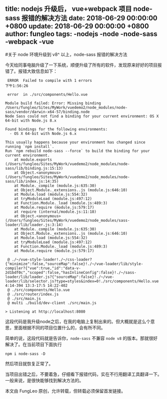 title: nodejs 升级后， vue+webpack 项目 node-sass 报错的解决方法
date: 2018-06-29 00:00:00 +0800
update: 2018-06-29 00:00:00 +0800
author: fungleo
tags:
    -nodejs
    -node
    -node-sass
    -webpack
    -vue
---

#关于 node 环境升级到 v8^ 以上，node-sass 报错的解决方法

今天给同事电脑升级了一下系统，顺便升级了所有的软件，发现原来好好的项目报错了。报错大致信息如下：

```
 ERROR  Failed to compile with 1 errors                                                                      下午1:56:26

 error  in ./src/components/Hello.vue

Module build failed: Error: Missing binding /Users/fungleo/Sites/MyWork/vuedemo2/node_modules/node-sass/vendor/darwin-x64-57/binding.node
Node Sass could not find a binding for your current environment: OS X 64-bit with Node.js 8.x

Found bindings for the following environments:
  - OS X 64-bit with Node.js 6.x

This usually happens because your environment has changed since running `npm install`.
Run `npm rebuild node-sass --force` to build the binding for your current environment.
    at module.exports (/Users/fungleo/Sites/MyWork/vuedemo2/node_modules/node-sass/lib/binding.js:15:13)
    at Object.<anonymous> (/Users/fungleo/Sites/MyWork/vuedemo2/node_modules/node-sass/lib/index.js:14:35)
    at Module._compile (module.js:635:30)
    at Object.Module._extensions..js (module.js:646:10)
    at Module.load (module.js:554:32)
    at tryModuleLoad (module.js:497:12)
    at Function.Module._load (module.js:489:3)
    at Module.require (module.js:579:17)
    at require (internal/module.js:11:18)
    at Object.<anonymous> (/Users/fungleo/Sites/MyWork/vuedemo2/node_modules/sass-loader/lib/loader.js:3:14)
    at Module._compile (module.js:635:30)
    at Object.Module._extensions..js (module.js:646:10)
    at Module.load (module.js:554:32)
    at tryModuleLoad (module.js:497:12)
    at Function.Module._load (module.js:489:3)
    at Module.require (module.js:579:17)

 @ ./~/vue-style-loader!./~/css-loader?{"minimize":false,"sourceMap":false}!./~/vue-loader/lib/style-compiler?{"vue":true,"id":"data-v-2d1bdf0c","scoped":false,"hasInlineConfig":false}!./~/sass-loader/lib/loader.js?{"sourceMap":false}!./~/vue-loader/lib/selector.js?type=styles&index=0!./src/components/Hello.vue 4:14-394 13:3-17:5 14:22-402
 @ ./src/components/Hello.vue
 @ ./src/router/index.js
 @ ./src/main.js
 @ multi ./build/dev-client ./src/main.js

> Listening at http://localhost:8080
```

这段代码是我升级node之后，在我的电脑上复制出来的。但大概就是这么个意思，里面根据不同的项目位置什么的，会有所不同。

简单的说，这段代码就是告诉你，`node-sass` 不兼容 `node v8` 的版本。那就很好解决了。在当前项目下面执行

```
npm i node-sass -D
```

然后项目就恢复正常了。

当项目出错之后，不要着急，仔细看下报错代码，实在不行用翻译工具翻译一下。一般来说，是很快能够找到解决方法的。

本文由 FungLeo 原创，允许转载，但转载必须保留首发链接。